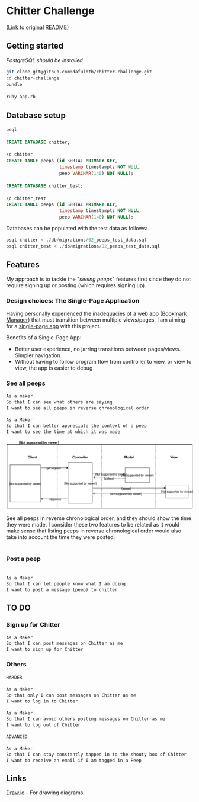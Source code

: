 Chitter Challenge
=================

([Link to original README](./original-README.md))

## Getting started

_PostgreSQL should be installed_

```sh
git clone git@github.com:dafuloth/chitter-challenge.git
cd chitter-challenge
bundle

ruby app.rb

```

## Database setup

```sql
psql

CREATE DATABASE chitter;

\c chitter
CREATE TABLE peeps (id SERIAL PRIMARY KEY,
                    timestamp timestamptz NOT NULL,
                    peep VARCHAR(140) NOT NULL);

CREATE DATABASE chitter_test;

\c chitter_test
CREATE TABLE peeps (id SERIAL PRIMARY KEY,
                    timestamp timestamptz NOT NULL,
                    peep VARCHAR(140) NOT NULL);

```
Databases can be populated with the test data as follows:

```sql
psql chitter < ./db/migrations/02_peeps_test_data.sql
psql chitter_test < ./db/migrations/02_peeps_test_data.sql

```


## Features

My approach is to tackle the "_seeing peeps_" features first since they do not require signing up or posting (which requires signing up).

### Design choices: The Single-Page Application
Having personally experienced the inadequacies of a web app ([Bookmark Manager](https://github.com/dafuloth/bookmark_manager)) that must transition between multiple views/pages, I am aiming for a [single-page app](https://en.wikipedia.org/wiki/Single-page_application) with this project.

Benefits of a Single-Page App:

- Better user experience, no jarring transitions between pages/views. Simpler navigation. 
- Without having to follow program flow from controller to view, or view to view, the app is easier to debug


### **See all peeps**

```
As a maker
So that I can see what others are saying  
I want to see all peeps in reverse chronological order

As a Maker  
So that I can better appreciate the context of a peep  
I want to see the time at which it was made  

```

![See all peeps in reverse chronological order](./chitter1.svg)

See all peeps in reverse chronological order, and they should show the time they were made. I consider these two features to be related as it would make sense that listing peeps in reverse chronological order would also take into account the time they were posted.
<br><br>



### **Post a peep**

```

As a Maker
So that I can let people know what I am doing  
I want to post a message (peep) to chitter

```


## TO DO

### **Sign up for Chitter**

```
As a Maker
So that I can post messages on Chitter as me
I want to sign up for Chitter

```

### **Others**
```
HARDER

As a Maker
So that only I can post messages on Chitter as me
I want to log in to Chitter

As a Maker
So that I can avoid others posting messages on Chitter as me
I want to log out of Chitter

ADVANCED

As a Maker
So that I can stay constantly tapped in to the shouty box of Chitter
I want to receive an email if I am tagged in a Peep
```

## Links

[Draw.io](https://www.draw.io/) - For drawing diagrams